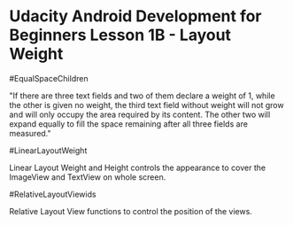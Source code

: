 # Udacity Android Development for Beginners Lesson 1B - Layout Weight

#EqualSpaceChildren

"If there are three text fields and two of them declare a weight of 1, while the other is given no weight, the third text field without weight will not grow and will only occupy the area required by its content. The other two will expand equally to fill the space remaining after all three fields are measured."

#LinearLayoutWeight

Linear Layout Weight and Height controls the appearance to cover the ImageView and TextView on whole screen.

#RelativeLayoutViewids

Relative Layout View functions to control the position of the views.
